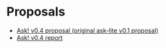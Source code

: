 # Proposals

- [Ask! v0.4 proposal (original ask-lite v0.1 proposal)](./proposal-v0.4.md)
- [Ask! v0.4 report](./report-v0.4.md)
